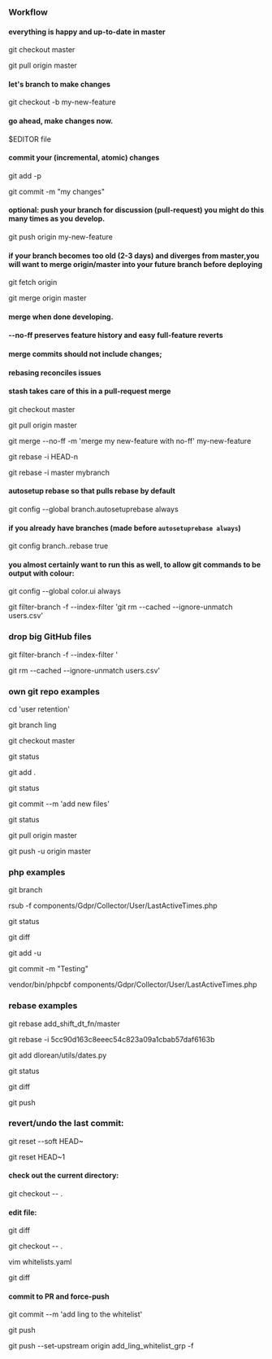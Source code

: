 ### Workflow
#### everything is happy and up-to-date in master
git checkout master

git pull origin master

#### let's branch to make changes
git checkout -b my-new-feature

#### go ahead, make changes now.
$EDITOR file

#### commit your (incremental, atomic) changes
git add -p

git commit -m "my changes"

#### optional: push your branch for discussion (pull-request)  you might do this many times as you develop.
git push origin my-new-feature

#### if your branch becomes too old (2-3 days) and diverges from master,you will want to merge origin/master into your future branch before deploying
git fetch origin

git merge origin master

#### merge when done developing.
#### --no-ff preserves feature history and easy full-feature reverts
#### merge commits should not include changes; 

#### rebasing reconciles issues

#### stash takes care of this in a pull-request merge
git checkout master

git pull origin master

git merge --no-ff -m 'merge my new-feature with no-ff' my-new-feature

git rebase -i HEAD-n

git rebase -i master mybranch

#### autosetup rebase so that pulls rebase by default
git config --global branch.autosetuprebase always

#### if you already have branches (made before `autosetuprebase always`)
git config branch.<branchname>.rebase true

#### you almost certainly want to run this as well, to allow git commands to be output with colour:
git config --global color.ui always

git filter-branch -f --index-filter 'git rm --cached --ignore-unmatch users.csv'

### drop big GitHub files
git filter-branch -f --index-filter '

git rm --cached --ignore-unmatch users.csv'

### own git repo examples
cd 'user retention'

git branch ling

git checkout master

git status

git add .

git status

git commit --m 'add new files'

git status

git pull origin master

git push -u origin master

### php examples
git branch

rsub -f components/Gdpr/Collector/User/LastActiveTimes.php 

git status

git diff

git add -u

git commit -m "Testing"

vendor/bin/phpcbf components/Gdpr/Collector/User/LastActiveTimes.php


### rebase examples
git rebase add_shift_dt_fn/master

git rebase -i 5cc90d163c8eeec54c823a09a1cbab57daf6163b

git add dlorean/utils/dates.py

git status

git diff

git push

### revert/undo the last commit:
git reset --soft HEAD~

git reset HEAD~1

#### check out the current directory:
git checkout -- .

#### edit file:
git diff

git checkout -- .

vim whitelists.yaml 

git diff

#### commit to PR and force-push
git commit --m 'add ling to the whitelist'

git push

git push --set-upstream origin add_ling_whitelist_grp -f
